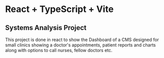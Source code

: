 # React + TypeScript + Vite
## Systems Analysis Project
This project is done in react to show the Dashboard of a CMS designed for small clinics showing a doctor's appointments, patient reports and charts along with options to call nurses, fellow doctors etc.
